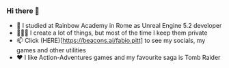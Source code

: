 <!--
This `README.md` appears on my GitHub profile.
--->

### Hi there 👋

- 🌈 I studied at Rainbow Academy in Rome as Unreal Engine 5.2 developer 
- 🧑🏻‍💻 I create a lot of things, but most of the time I keep them private
- 📫 Click (HERE)[https://beacons.ai/fabio.pitt] to see my socials, my games and other utilities
- ❤️ I like Action-Adventures games and my favourite saga is Tomb Raider
